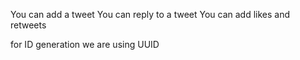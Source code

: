 You can add a tweet 
You can reply to a tweet
You can add likes and retweets

for ID generation we are using UUID 
